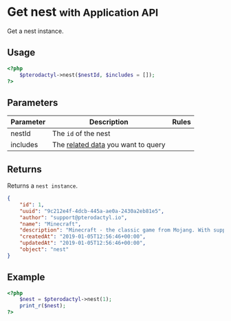 # Get nest <small>with Application API</small>
Get a nest instance.

## Usage
``` php
<?php
	$pterodactyl->nest($nestId, $includes = []);
?>
```

## Parameters

| Parameter | Description | Rules |
| - | - | - |
| nestId | The `id` of the nest | |
| includes | The [related data](/includes/) you want to query | |

## Returns

Returns a `nest instance`.

``` json
{
	"id": 1,
	"uuid": "9c212e4f-4dcb-445a-ae0a-2430a2eb81e5",
	"author": "support@pterodactyl.io",
	"name": "Minecraft",
	"description": "Minecraft - the classic game from Mojang. With support for Vanilla MC, Spigot, and many others!",
	"createdAt": "2019-01-05T12:56:46+00:00",
	"updatedAt": "2019-01-05T12:56:46+00:00",
	"object": "nest"
}
```

## Example

``` php
<?php
	$nest = $pterodactyl->nest(1);
	print_r($nest);
?>
```